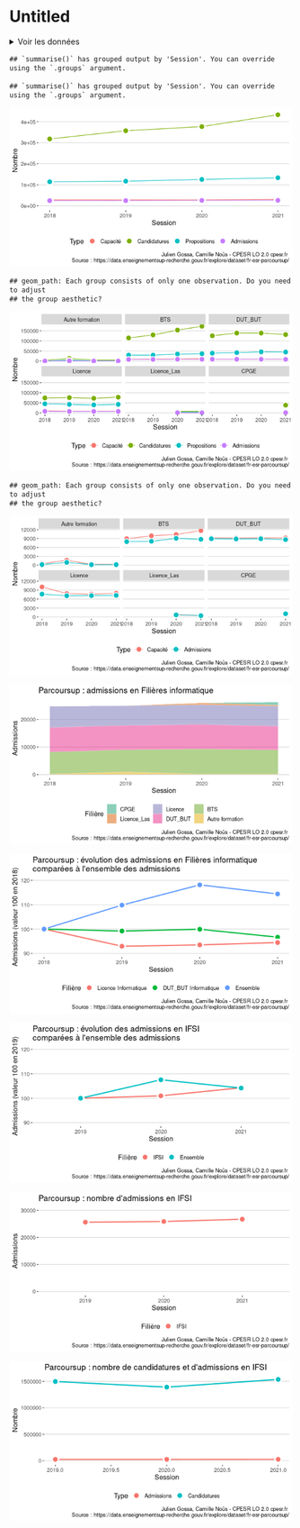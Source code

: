 Untitled
================

<details>
<summary>
Voir les données
</summary>

    ## Joining, by = "col"
    ## Joining, by = "col"
    ## Joining, by = "col"

| col                                                                                                                                              | ps18 | ps19 | ps20 | ps21 |
|:-------------------------------------------------------------------------------------------------------------------------------------------------|:-----|:-----|:-----|:-----|
| Session                                                                                                                                          | TRUE | TRUE | TRUE | TRUE |
| Code.UAI.de.l.établissement                                                                                                                      | TRUE | TRUE | TRUE | TRUE |
| Établissement                                                                                                                                    | TRUE | TRUE | TRUE | TRUE |
| Code.départemental.de.l.établissement                                                                                                            | TRUE | TRUE | TRUE | TRUE |
| Département.de.l.établissement                                                                                                                   | TRUE | TRUE | TRUE | TRUE |
| Région.de.l.établissement                                                                                                                        | TRUE | TRUE | TRUE | TRUE |
| Académie.de.l.établissement                                                                                                                      | TRUE | TRUE | TRUE | TRUE |
| Filière.de.formation.très.agrégée                                                                                                                | TRUE | TRUE | TRUE | TRUE |
| Filière.de.formation                                                                                                                             | TRUE | TRUE | TRUE | TRUE |
| Concours.communs.et.banques.d.épreuves                                                                                                           | TRUE | TRUE | TRUE | NA   |
| Filière.de.formation.détaillée                                                                                                                   | TRUE | TRUE | TRUE | TRUE |
| Filière.de.formation.très.détaillée                                                                                                              | TRUE | TRUE | TRUE | TRUE |
| Lien.de.la.formation.sur.la.plateforme.Parcoursup                                                                                                | TRUE | TRUE | TRUE | TRUE |
| Coordonnées.GPS.de.la.formation                                                                                                                  | TRUE | TRUE | TRUE | TRUE |
| Capacité.de.l.établissement.par.formation                                                                                                        | TRUE | TRUE | TRUE | TRUE |
| Effectif.total.des.candidats.pour.une.formation                                                                                                  | TRUE | TRUE | TRUE | TRUE |
| Dont.effectif.des.candidates.pour.une.formation                                                                                                  | TRUE | TRUE | TRUE | TRUE |
| Effectif.total.des.candidats.en.phase.principale                                                                                                 | TRUE | TRUE | TRUE | TRUE |
| Dont.effectif.des.candidats.ayant.postulé.en.internat                                                                                            | TRUE | TRUE | TRUE | TRUE |
| Effectif.des.candidats.néo.bacheliers.généraux.en.phase.principale                                                                               | TRUE | TRUE | TRUE | TRUE |
| Dont.effectif.des.candidats.boursiers.néo.bacheliers.généraux.en.phase.principale                                                                | TRUE | TRUE | TRUE | TRUE |
| Effectif.des.candidats.néo.bacheliers.technologiques.en.phase.principale                                                                         | TRUE | TRUE | TRUE | TRUE |
| Dont.effectif.des.candidats.boursiers.néo.bacheliers.technologiques.en.phase.principale                                                          | TRUE | TRUE | TRUE | TRUE |
| Effectif.des.candidats.néo.bacheliers.professionnels.en.phase.principale                                                                         | TRUE | TRUE | TRUE | TRUE |
| Dont.effectif.des.candidats.boursiers.néo.bacheliers.professionnels.en.phase.principale                                                          | TRUE | TRUE | TRUE | TRUE |
| Effectif.des.autres.candidats.en.phase.principale                                                                                                | TRUE | TRUE | TRUE | TRUE |
| Effectif.total.des.candidats.en.phase.complémentaire                                                                                             | TRUE | TRUE | TRUE | TRUE |
| Effectif.des.candidats.néo.bacheliers.généraux.en.phase.complémentaire                                                                           | TRUE | TRUE | TRUE | TRUE |
| Effectif.des.candidats.néo.bacheliers.technologique.en.phase.complémentaire                                                                      | TRUE | TRUE | TRUE | TRUE |
| Effectif.des.candidats.néo.bacheliers.professionnels.en.phase.complémentaire                                                                     | TRUE | TRUE | TRUE | TRUE |
| Effectifs.des.autres.candidats.en.phase.complémentaire                                                                                           | TRUE | TRUE | TRUE | TRUE |
| Effectif.total.des.candidats.classés.par.l.établissement.en.phase.principale                                                                     | TRUE | TRUE | TRUE | TRUE |
| Effectif.des.candidats.classés.par.l.établissement.en.phase.complémentaire                                                                       | TRUE | TRUE | TRUE | TRUE |
| Effectif.des.candidats.classés.par.l.établissement.en.internat..CPGE.                                                                            | TRUE | TRUE | TRUE | TRUE |
| Effectif.des.candidats.classés.par.l.établissement.hors.internat..CPGE.                                                                          | TRUE | TRUE | TRUE | TRUE |
| Effectif.des.candidats.néo.bacheliers.généraux.classés.par.l.établissement                                                                       | TRUE | TRUE | TRUE | TRUE |
| Dont.effectif.des.candidats.boursiers.néo.bacheliers.généraux.classés.par.l.établissement                                                        | TRUE | TRUE | TRUE | TRUE |
| Effectif.des.candidats.néo.bacheliers.technologiques.classés.par.l.établissement                                                                 | TRUE | TRUE | TRUE | TRUE |
| Dont.effectif.des.candidats.boursiers.néo.bacheliers.technologiques.classés.par.l.établissement                                                  | TRUE | TRUE | TRUE | TRUE |
| Effectif.des.candidats.néo.bacheliers.professionnels.classés.par.l.établissement                                                                 | TRUE | TRUE | TRUE | TRUE |
| Dont.effectif.des.candidats.boursiers.néo.bacheliers.professionnels.classés.par.l.établissement                                                  | TRUE | TRUE | TRUE | TRUE |
| Effectif.des.autres.candidats.classés.par.l.établissement                                                                                        | TRUE | TRUE | TRUE | TRUE |
| Effectif.total.des.candidats.ayant.reçu.une.proposition.d.admission.de.la.part.de.l.établissement                                                | TRUE | TRUE | TRUE | TRUE |
| Rang.du.dernier.appelé                                                                                                                           | TRUE | TRUE | NA   | NA   |
| Effectif.total.des.candidats.ayant.accepté.la.proposition.de.l.établissement..admis.                                                             | TRUE | TRUE | TRUE | TRUE |
| Dont.effectif.des.candidates.admises                                                                                                             | TRUE | TRUE | TRUE | TRUE |
| Effectif.des.admis.en.phase.principale                                                                                                           | TRUE | TRUE | TRUE | TRUE |
| Effectif.des.admis.en.phase.complémentaire                                                                                                       | TRUE | TRUE | TRUE | TRUE |
| Dont.effectif.des.admis.en.internat                                                                                                              | TRUE | TRUE | TRUE | TRUE |
| Dont.effectif.des.admis.boursiers.néo.bacheliers                                                                                                 | TRUE | TRUE | TRUE | TRUE |
| Effectif.des.admis.néo.bacheliers                                                                                                                | TRUE | TRUE | TRUE | TRUE |
| Effectif.des.admis.néo.bacheliers.généraux                                                                                                       | TRUE | TRUE | TRUE | TRUE |
| Effectif.des.admis.néo.bacheliers.technologiques                                                                                                 | TRUE | TRUE | TRUE | TRUE |
| Effectif.des.admis.néo.bacheliers.professionnels                                                                                                 | TRUE | TRUE | TRUE | TRUE |
| Effectif.des.autres.candidats.admis                                                                                                              | TRUE | TRUE | TRUE | TRUE |
| Dont.effectif.des.admis.néo.bacheliers.sans.information.sur.la.mention.au.bac                                                                    | TRUE | TRUE | TRUE | TRUE |
| Dont.effectif.des.admis.néo.bacheliers.sans.mention.au.bac                                                                                       | TRUE | TRUE | TRUE | TRUE |
| Dont.effectif.des.admis.néo.bacheliers.avec.mention.Assez.Bien.au.bac                                                                            | TRUE | TRUE | TRUE | TRUE |
| Dont.effectif.des.admis.néo.bacheliers.avec.mention.Bien.au.bac                                                                                  | TRUE | TRUE | TRUE | TRUE |
| Dont.effectif.des.admis.néo.bacheliers.avec.mention.Très.Bien.au.bac                                                                             | TRUE | TRUE | TRUE | TRUE |
| Effectif.des.admis.néo.bacheliers.généraux.ayant.eu.une.mention.au.bac                                                                           | TRUE | TRUE | TRUE | TRUE |
| Effectif.des.admis.néo.bacheliers.technologiques.ayant.eu.une.mention.au.bac                                                                     | TRUE | TRUE | TRUE | TRUE |
| Effectif.des.admis.néo.bacheliers.professionnels.ayant.eu.une.mention.au.bac                                                                     | TRUE | TRUE | TRUE | TRUE |
| Dont.effectif.des.admis.issus.du.même.établissement..BTS.CPGE.                                                                                   | TRUE | TRUE | TRUE | TRUE |
| Dont.effectif.des.admises.issues.du.même.établissement..BTS.CPGE.                                                                                | TRUE | TRUE | TRUE | TRUE |
| Dont.effectif.des.admis.issus.de.la.même.académie                                                                                                | TRUE | TRUE | TRUE | TRUE |
| Dont.effectif.des.admis.issus.de.la.même.académie..Paris.Créteil.Versailles.réunies.                                                             | TRUE | TRUE | TRUE | TRUE |
| X..d.admis.dont.filles                                                                                                                           | TRUE | TRUE | TRUE | TRUE |
| X..d.admis.néo.bacheliers.issus.de.la.même.académie                                                                                              | TRUE | TRUE | TRUE | TRUE |
| X..d.admis.néo.bacheliers.issus.de.la.même.académie..Paris.Créteil.Versailles.réunies.                                                           | TRUE | TRUE | TRUE | TRUE |
| X..d.admis.néo.bacheliers.issus.du.même.établissement..BTS.CPGE.                                                                                 | TRUE | TRUE | NA   | NA   |
| X..d.admis.néo.bacheliers.boursiers                                                                                                              | TRUE | TRUE | TRUE | TRUE |
| X..d.admis.néo.bacheliers                                                                                                                        | TRUE | TRUE | TRUE | TRUE |
| X..d.admis.néo.bacheliers.sans.information.sur.la.mention.au.bac                                                                                 | TRUE | TRUE | TRUE | TRUE |
| X..d.admis.néo.bacheliers.sans.mention.au.bac                                                                                                    | TRUE | TRUE | TRUE | TRUE |
| X..d.admis.néo.bacheliers.avec.mention.Assez.Bien.au.bac                                                                                         | TRUE | TRUE | TRUE | TRUE |
| X..d.admis.néo.bacheliers.avec.mention.Bien.au.bac                                                                                               | TRUE | TRUE | TRUE | TRUE |
| X..d.admis.néo.bacheliers.avec.mention.Très.Bien.au.bac                                                                                          | TRUE | TRUE | TRUE | TRUE |
| X..d.admis.néo.bacheliers.généraux                                                                                                               | TRUE | TRUE | TRUE | TRUE |
| Dont…d.admis.avec.mention                                                                                                                        | TRUE | TRUE | TRUE | TRUE |
| X..d.admis.néo.bacheliers.technologiques                                                                                                         | TRUE | TRUE | TRUE | TRUE |
| Dont…d.admis.avec.mention.1                                                                                                                      | TRUE | TRUE | TRUE | TRUE |
| X..d.admis.néo.bacheliers.professionnels                                                                                                         | TRUE | TRUE | TRUE | TRUE |
| Dont…d.admis.avec.mention.2                                                                                                                      | TRUE | TRUE | TRUE | TRUE |
| tri                                                                                                                                              | TRUE | TRUE | TRUE | TRUE |
| Statut.de.l.établissement.de.la.filière.de.formation..public..privé..                                                                            | NA   | TRUE | TRUE | TRUE |
| Dont.effectif.des.admis.ayant.reçu.leur.proposition.d.admission.à.l.ouverture.de.la.procédure.principale                                         | NA   | TRUE | TRUE | TRUE |
| Dont.effectif.des.admis.ayant.reçu.leur.proposition.d.admission.avant.le.baccalauréat                                                            | NA   | TRUE | TRUE | TRUE |
| Dont.effectif.des.admis.ayant.reçu.leur.proposition.d.admission.avant.la.fin.de.la.procédure.principale                                          | NA   | TRUE | TRUE | TRUE |
| X..d.admis.ayant.reçu.leur.proposition.d.admission.à.l.ouverture.de.la.procédure.principale                                                      | NA   | TRUE | TRUE | TRUE |
| X..d.admis.ayant.reçu.leur.proposition.d.admission.avant.le.baccalauréat                                                                         | NA   | TRUE | TRUE | TRUE |
| X..d.admis.ayant.reçu.leur.proposition.d.admission.avant.la.fin.de.la.procédure.principale                                                       | NA   | TRUE | TRUE | TRUE |
| Sélectivité                                                                                                                                      | NA   | NA   | TRUE | TRUE |
| Libellé.formation                                                                                                                                | NA   | NA   | TRUE | TRUE |
| Effectif.des.candidats.en.terminale.générale.ayant.reçu.une.proposition.d.admission.de.la.part.de.l.établissement                                | NA   | NA   | TRUE | TRUE |
| Dont.effectif.des.candidats.boursiers.en.terminale.générale.ayant.reçu.une.proposition.d.admission.de.la.part.de.l.établissement                 | NA   | NA   | TRUE | TRUE |
| Effectif.des.candidats.en.terminale.technologique.ayant.reçu.une.proposition.d.admission.de.la.part.de.l.établissement                           | NA   | NA   | TRUE | TRUE |
| Dont.effectif.des.candidats.boursiers.en.terminale.technologique.ayant.reçu.une.proposition.d.admission.de.la.part.de.l.établissement            | NA   | NA   | TRUE | TRUE |
| Effectif.des.candidats.en.terminale.professionnelle.ayant.reçu.une.proposition.d.admission.de.la.part.de.l.établissement                         | NA   | NA   | TRUE | TRUE |
| Dont.effectif.des.candidats.boursiers.en.terminale.générale.professionnelle.ayant.reçu.une.proposition.d.admission.de.la.part.de.l.établissement | NA   | NA   | TRUE | TRUE |
| Effectif.des.autres.candidats.ayant.reçu.une.proposition.d.admission.de.la.part.de.l.établissement                                               | NA   | NA   | TRUE | TRUE |
| Regroupement.1.effectué.par.les.formations.pour.les.classements                                                                                  | NA   | NA   | TRUE | TRUE |
| Rang.du.dernier.appelé.du.groupe.1                                                                                                               | NA   | NA   | TRUE | TRUE |
| Regroupement.2.effectué.par.les.formations.pour.les.classements                                                                                  | NA   | NA   | TRUE | TRUE |
| Rang.du.dernier.appelé.du.groupe.2                                                                                                               | NA   | NA   | TRUE | TRUE |
| Regroupement.3.effectué.par.les.formations.pour.les.classements                                                                                  | NA   | NA   | TRUE | TRUE |
| Rang.du.dernier.appelé.du.groupe.3                                                                                                               | NA   | NA   | TRUE | TRUE |
| Regroupement.4.effectué.par.les.formations.pour.les.classements                                                                                  | NA   | NA   | TRUE | NA   |
| Rang.du.dernier.appelé.du.groupe.4                                                                                                               | NA   | NA   | TRUE | NA   |
| Regroupement.5.effectué.par.les.formations.pour.les.classements                                                                                  | NA   | NA   | TRUE | NA   |
| Rang.du.dernier.appelé.du.groupe.5                                                                                                               | NA   | NA   | TRUE | NA   |
| Indicateur.Parcoursup.du.taux.d.accès.des.candidats.ayant.postulé.à.la.formation..ratio.entre.le.dernier.appelé.et.le.dernier.classé.            | NA   | NA   | TRUE | NA   |
| Dont.taux.d.accès.des.candidats.ayant.un.bac.professionnel.ayant.postulé.à.la.formation                                                          | NA   | NA   | TRUE | TRUE |
| Dont.taux.d.accès.des.candidats.ayant.un.bac.général.ayant.postulé.à.la.formation                                                                | NA   | NA   | TRUE | TRUE |
| Dont.taux.d.accès.des.candidats.ayant.un.bac.technologique.ayant.postulé.à.la.formation                                                          | NA   | NA   | TRUE | TRUE |
| COD\_AFF\_FORM                                                                                                                                   | NA   | NA   | TRUE | TRUE |
| Commune.de.l.établissement                                                                                                                       | NA   | NA   | NA   | TRUE |
| Dont.effectif.des.admis.néo.bacheliers.avec.mention.Très.Bien.avec.félicitations.au.bac                                                          | NA   | NA   | NA   | TRUE |
| X..d.admis.néo.bacheliers.avec.mention.Très.Bien.avec.félicitations.au.bac                                                                       | NA   | NA   | NA   | TRUE |
| list\_com                                                                                                                                        | NA   | NA   | NA   | TRUE |
| Taux.d.accès.des.candidats.ayant.postulé.à.la.formation..ratio.entre.le.dernier.appelé.et.le.nombre.vœux.PP.                                     | NA   | NA   | NA   | TRUE |
| LIB\_FOR\_VOE\_INS                                                                                                                               | NA   | NA   | NA   | TRUE |
| detail\_forma2                                                                                                                                   | NA   | NA   | NA   | TRUE |
| etablissement\_id\_paysage                                                                                                                       | NA   | NA   | NA   | TRUE |
| composante\_id\_paysage                                                                                                                          | NA   | NA   | NA   | TRUE |

</details>

    ## `summarise()` has grouped output by 'Session'. You can override using the `.groups` argument.

    ## `summarise()` has grouped output by 'Session'. You can override using the `.groups` argument.

![](parcoursup_files/figure-gfm/info.total-1.png)<!-- -->

    ## geom_path: Each group consists of only one observation. Do you need to adjust
    ## the group aesthetic?

![](parcoursup_files/figure-gfm/info.fil-1.png)<!-- -->

    ## geom_path: Each group consists of only one observation. Do you need to adjust
    ## the group aesthetic?

![](parcoursup_files/figure-gfm/info.fil.capad-1.png)<!-- -->

![](parcoursup_files/figure-gfm/info.fil.ad-1.png)<!-- -->

![](parcoursup_files/figure-gfm/info.L-1.png)<!-- -->

![](parcoursup_files/figure-gfm/IFSI-1.png)<!-- -->

![](parcoursup_files/figure-gfm/ifsi2-1.png)<!-- -->

![](parcoursup_files/figure-gfm/ifsi3-1.png)<!-- -->
